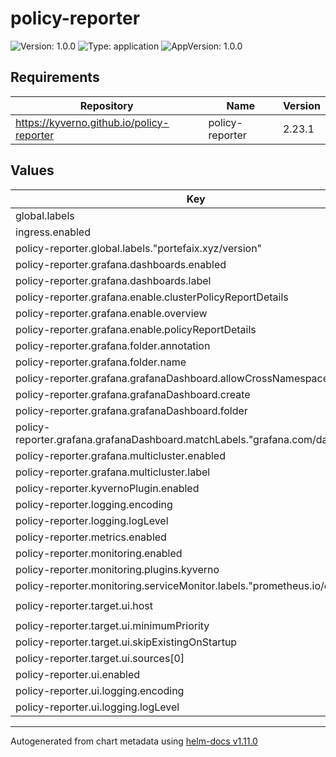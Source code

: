 # policy-reporter

![Version: 1.0.0](https://img.shields.io/badge/Version-1.0.0-informational?style=flat-square) ![Type: application](https://img.shields.io/badge/Type-application-informational?style=flat-square) ![AppVersion: 1.0.0](https://img.shields.io/badge/AppVersion-1.0.0-informational?style=flat-square)

## Requirements

| Repository | Name | Version |
|------------|------|---------|
| https://kyverno.github.io/policy-reporter | policy-reporter | 2.23.1 |

## Values

| Key | Type | Default | Description |
|-----|------|---------|-------------|
| global.labels | object | `{}` |  |
| ingress.enabled | bool | `false` |  |
| policy-reporter.global.labels."portefaix.xyz/version" | string | `"v0.54.0"` |  |
| policy-reporter.grafana.dashboards.enabled | bool | `true` |  |
| policy-reporter.grafana.dashboards.label | string | `"grafana.com/dashboard"` |  |
| policy-reporter.grafana.enable.clusterPolicyReportDetails | bool | `true` |  |
| policy-reporter.grafana.enable.overview | bool | `true` |  |
| policy-reporter.grafana.enable.policyReportDetails | bool | `true` |  |
| policy-reporter.grafana.folder.annotation | string | `"grafana.com/folder"` |  |
| policy-reporter.grafana.folder.name | string | `"security"` |  |
| policy-reporter.grafana.grafanaDashboard.allowCrossNamespaceImport | bool | `true` |  |
| policy-reporter.grafana.grafanaDashboard.create | bool | `true` |  |
| policy-reporter.grafana.grafanaDashboard.folder | string | `"security"` |  |
| policy-reporter.grafana.grafanaDashboard.matchLabels."grafana.com/dashboards" | string | `"portefaix"` |  |
| policy-reporter.grafana.multicluster.enabled | bool | `true` |  |
| policy-reporter.grafana.multicluster.label | string | `"cluster"` |  |
| policy-reporter.kyvernoPlugin.enabled | bool | `true` |  |
| policy-reporter.logging.encoding | string | `"json"` |  |
| policy-reporter.logging.logLevel | int | `0` |  |
| policy-reporter.metrics.enabled | bool | `true` |  |
| policy-reporter.monitoring.enabled | bool | `true` |  |
| policy-reporter.monitoring.plugins.kyverno | bool | `true` |  |
| policy-reporter.monitoring.serviceMonitor.labels."prometheus.io/operator" | string | `"portefaix"` |  |
| policy-reporter.target.ui.host | string | `"http://policy-reporter-ui:8080"` |  |
| policy-reporter.target.ui.minimumPriority | string | `"warning"` |  |
| policy-reporter.target.ui.skipExistingOnStartup | bool | `true` |  |
| policy-reporter.target.ui.sources[0] | string | `"kyverno"` |  |
| policy-reporter.ui.enabled | bool | `true` |  |
| policy-reporter.ui.logging.encoding | string | `"json"` |  |
| policy-reporter.ui.logging.logLevel | int | `0` |  |

----------------------------------------------
Autogenerated from chart metadata using [helm-docs v1.11.0](https://github.com/norwoodj/helm-docs/releases/v1.11.0)
